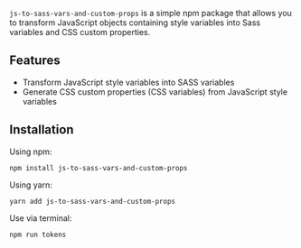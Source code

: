 `js-to-sass-vars-and-custom-props` is a simple npm package that allows you to transform JavaScript objects containing style variables into Sass variables and CSS custom properties.

## Features

- Transform JavaScript style variables into SASS variables
- Generate CSS custom properties (CSS variables) from JavaScript style variables

## Installation

Using npm:

`npm install js-to-sass-vars-and-custom-props`

Using yarn:

`yarn add js-to-sass-vars-and-custom-props`

Use via terminal:

`npm run tokens`
